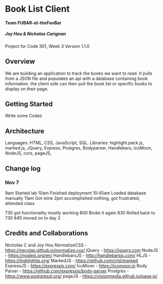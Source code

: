 # Book List Client
#### Team FUBAR-at-theFooBar
##### Joy Hou & Nicholas Carignan

Project for Code 301, Week 3
Version 1.1.0

## Overview
We are building an application to track the books we want to read. It pulls from a JSON file and populates an api with a database containing book information. the client side can then pull the book list or specific books to display on their page.

## Getting Started
Write some Codez

## Architecture
Languages: HTML, CSS, JavaScript, SQL.
Libraries: highlight.pack.js, marked.js, JQuery, Express, Postgres, Bodyparser, Handlebars, icoMoon, NodeJS, cors, pageJS,

## Change log
### Nov 7
9am Started lab
10am Finished deployment
10:45am Loaded database manually
11am Got wine
2pm accomplished nothing, got frustrated, attended class
<!-- 630 got pizza with feta cheese and double cheese and double sauce and roasted red peppers and chicken and white sauce and garlic and garlic crust -->
730 got functionality mostly working
800 Broke it again
830 Rolled back to 730
845 moved on to day 2

## Credits and Collaborations

Nicholas C and Joy Hou
NormalizeCSS - https://necolas.github.io/normalize.css/
jQuery - https://jquery.com
NodeJS - https://nodejs.org/en/
HandlebarsJS - http://handlebarsjs.com/
HLJS - https://highlightjs.org/
MarkedJS - https://github.com/chjj/marked
ExpressJS - https://expressjs.com/
IcoMoon - https://icomoon.io
Body Parser - https://github.com/expressjs/body-parser
Postgres - https://www.postgresql.org/
pageJS - https://visionmedia.github.io/page.js/
